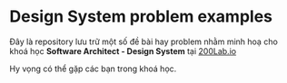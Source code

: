 # Design System problem examples

Đây là repository lưu trữ một số đề bài hay problem nhằm minh hoạ cho khoá học **Software Architect - Design System** tại [200Lab.io](https://200lab.io)

Hy vọng có thể gặp các bạn trong khoá học.